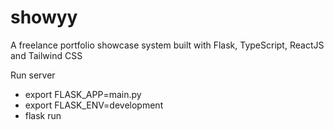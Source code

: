 # showyy
A freelance portfolio showcase system built with Flask, TypeScript, ReactJS and Tailwind CSS

Run server
- export FLASK_APP=main.py
- export FLASK_ENV=development
- flask run